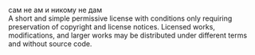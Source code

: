 сам не ам и никому не дам  
A short and simple permissive license with conditions only requiring preservation of copyright and license notices. Licensed works, modifications, and larger works may be distributed under different terms and without source code.
